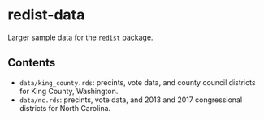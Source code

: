 # **redist-data**

Larger sample data for the [`redist` package](http://kosukeimai.github.io/redist/).

## Contents
* `data/king_county.rds`: precints, vote data, and county council districts for
  King County, Washington.
* `data/nc.rds`: precints, vote data, and 2013 and 2017 congressional districts
  for North Carolina.


